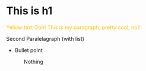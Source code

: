 <head>
<h1>
This is h1
</h1>
</head>

<body>
<p style="color:#FFC300";>Yellow text Ooh! This is my paragraph, pretty cool, no?</p>
<p>
Second Paralelagraph (with list)
<ul>
<li>Bullet point</li>
<ol>Nothing</ol'>


</p>
</body>
